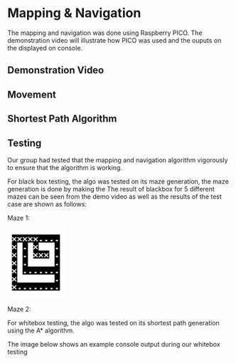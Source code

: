 # Mapping & Navigation
The mapping and navigation was done using Raspberry PICO. The demonstration video will illustrate how PICO was used and the ouputs on the displayed on console. 

## Demonstration Video

## Movement
## Shortest Path Algorithm
## Testing
Our group had tested that the mapping and navigation algorithm vigorously to ensure that the algorithm is working.

For black box testing, the algo was tested on its maze generation, the maze generation is done by making the 
The result of blackbox for 5 different mazes can be seen from the demo video as well as the results of the test case are shown as follows:

Maze 1:

![test1 result](./assets/maze1.jpeg)

Maze 2:

For whitebox testing, the algo was tested on its shortest path generation using the A* algorithm.

The image below shows an example console output during our whitebox testing
